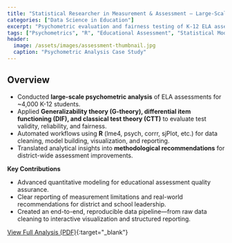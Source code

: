 ```yaml
---
title: "Statistical Researcher in Measurement & Assessment — Large-Scale ELA Psychometric Analysis"
categories: ["Data Science in Education"]
excerpt: "Psychometric evaluation and fairness testing of K-12 ELA assessments using advanced R methods for a large U.S. school district."
tags: ["Psychometrics", "R", "Educational Assessment", "Statistical Modeling"]
header:
  image: /assets/images/assessment-thumbnail.jpg
  caption: "Psychometric Analysis Case Study"
---
```


## Overview

- Conducted **large-scale psychometric analysis** of ELA assessments for ~4,000 K-12 students.
- Applied **Generalizability theory (G-theory), differential item functioning (DIF), and classical test theory (CTT)** to evaluate test validity, reliability, and fairness.
- Automated workflows using **R** (lme4, psych, corrr, sjPlot, etc.) for data cleaning, model building, visualization, and reporting.
- Translated analytical insights into **methodological recommendations** for district-wide assessment improvements.

**Key Contributions**
- Advanced quantitative modeling for educational assessment quality assurance.
- Clear reporting of measurement limitations and real-world recommendations for district and school leadership.
- Created an end-to-end, reproducible data pipeline—from raw data cleaning to interactive visualization and structured reporting.

[View Full Analysis (PDF)](YOUR_GOOGLE_DRIVE_URL){:target="_blank"}
